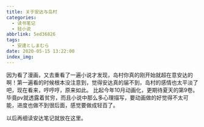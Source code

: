 ```yaml
---
title: 关于安达与岛村
categories: 
  - 读书笔记
  - 轻小说
abbrlink: 5ed36826
tags:
  - 安達としまむら
date: 2020-05-15 13:22:00
index_img:
---
```

因为看了漫画，又去重看了一遍小说才发现，岛村你真的刚开始就超在意安达的啊！第一遍看的时候根本没注意到，觉得安达真的届不到，岛村的感情也太平淡了吧，现在看来，哼哼哼，原来如此。
比起今年10月动画化，更期待夏天的第9卷。毕竟pv就透露着贫穷，而且小说中那么多心理描写，要动画做的好觉得不太可能，进度也做不到很后面，感觉要做成轻百了。

以后再细读安达笔记就放在这里。